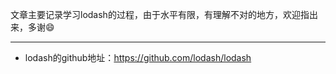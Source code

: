 文章主要记录学习lodash的过程，由于水平有限，有理解不对的地方，欢迎指出来，多谢:smile:

---


* lodash的github地址：https://github.com/lodash/lodash